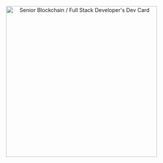 
<p align="center">
<img src="https://api.daily.dev/devcards/9f8afbe7957643b0a7c1b11a26e032b0.png?r=5y5" width="400" alt="Senior Blockchain / Full Stack Developer's Dev Card"/>
</p>
